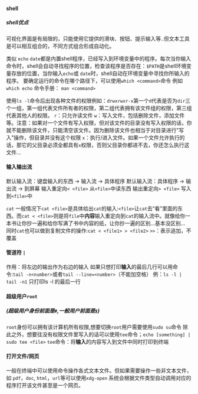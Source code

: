 #### shell
##### shell优点
可视化界面是有局限的，只能使用它提供的滑块、按钮、提示输入等..但文本工具是可以相互组合的，不同方式组合形成自动化。

类似 ```echo``` ```date```都是内置shell程序，已经写入到环境变量中的程序。每次当你输入命令时，shell会自动寻找程序的位置，检查该程序是否存在：```$PATH```是shell环境变量存放的位置，当你输入```echo```或 ```date```时，shell自动在环境变量中寻找你所输入的程序。
要确定运行的命令在哪个路径下，可以使用```which <command>```命令 例如```which echo```
命令手册： ```man <command>``` 

使用```ls -l```命令后出现各种文件的权限例如：```drwxrwxr-x```第一个```d```代表是否为```dir```三个一组，第一组代表文件所有者的权限，第二组代表拥有该文件组的权限，第三组代表其他人的权限。
```r```：只允许读文件
```w```：写入文件，包括删除文件，添加文件等。注意：如果对一个文件有写入权限，但对该文件的目录没有写入权限的话，你就不能删除该文件，只能清空该文件。因为删除该文件也相当于对目录进行"写入"操作，但目录并没有这个权限
```x```：执行/进入文件。如果一个文件允许执行的话，那它的父目录必须全都具有```x```权限，否则父目录你都进不去，你还怎么执行这文件...

#### 输入输出流
默认输入流：键盘输入的东西 -> 输入流 -> 具体程序
默认输入流：具体程序 -> 输出流 -> 到屏幕
输入重定向```< <file>``` 从```<file>```中读东西
输出重定向```> <file>``` 写入到```<file>```中

```cat``` 一般情况下```cat <file>```是具体给出```cat```的输入:```<file>```让```cat```去“看”里面的东西。而```cat < <file>```则是将```file```中**内容**输入重定向到```cat```的输入流中。就像给你一本书让你抄一遍和给你写满了书中内容的纸，让你抄一遍的区别...基本没区别...
同时```cat```也可以做到复制文件的操作:```cat < <file1> > <file2>```
```>>```：表示追加，不覆盖

#### 管道符 ```|```
作用：将左边的输出作为右边的输入
如果只想打印**输入**的最后几行可以用命令:```tail -n<number>```或者```tail --line=<number>```（不能加空格）
例：```ls -l | tail -n1``` 只打印ls -l 的最后一行

#### 超级用户```root``` 
##### (超级用户身份前面是```#```,一般用户前面是```$```)
```root```身份可以拥有该计算机所有权限,想要切换```root```用户需要使用```sudo su```命令
除此之外，想要往没有权限文件里写入的话可以使用```tee```命令；```echo [something] | sudo tee <file>```
```tee```命令：将**输入**的内容写入到文件中同时打印到终端

#### 打开文件/网页
一般在终端中可以使用命令操作各式文本文件。但如果需要操作一些非文本文件，如 ```pdf```，```doc```, ```html```，```url```等可以使用```xdg-open``` 系统会根据文件类型自动调用对应的程序打开该文件甚至是一个网页。